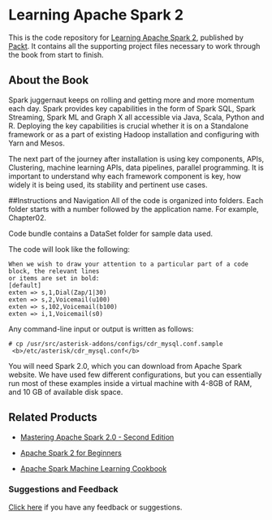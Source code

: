 # Learning Apache Spark 2
This is the code repository for [Learning Apache Spark 2](https://www.packtpub.com/big-data-and-business-intelligence/learning-apache-spark-2?utm_source=github&utm_medium=repository&utm_campaign=9781785885136), published by [Packt](https://www.packtpub.com/?utm_source=github). It contains all the supporting project files necessary to work through the book from start to finish.

## About the Book
Spark juggernaut keeps on rolling and getting more and more momentum each day. Spark provides key capabilities in the form of Spark SQL, Spark Streaming, Spark ML and Graph X all accessible via Java, Scala, Python and R. Deploying the key capabilities is crucial whether it is on a Standalone framework or as a part of existing Hadoop installation and configuring with Yarn and Mesos.

The next part of the journey after installation is using key components, APIs, Clustering, machine learning APIs, data pipelines, parallel programming. It is important to understand why each framework component is key, how widely it is being used, its stability and pertinent use cases.


##Instructions and Navigation
All of the code is organized into folders. Each folder starts with a number followed by the application name. For example, Chapter02.

Code bundle contains a DataSet folder for sample data used.

The code will look like the following:
```
When we wish to draw your attention to a particular part of a code block, the relevant lines
or items are set in bold:
[default]
exten => s,1,Dial(Zap/1|30)
exten => s,2,Voicemail(u100)
exten => s,102,Voicemail(b100)
exten => i,1,Voicemail(s0)
```
Any command-line input or output is written as follows:
```
# cp /usr/src/asterisk-addons/configs/cdr_mysql.conf.sample
 <b>/etc/asterisk/cdr_mysql.conf</b>
```

You will need Spark 2.0, which you can download from Apache Spark website. We have used few different configurations, but you can essentially run most of these examples inside a virtual machine with 4-8GB of RAM, and 10 GB of available disk space.

## Related Products
* [Mastering Apache Spark 2.0 - Second Edition](https://www.packtpub.com/big-data-and-business-intelligence/mastering-apache-spark-20-second-edition?utm_source=github&utm_medium=repository&utm_campaign=9781786462749)

* [Apache Spark 2 for Beginners](https://www.packtpub.com/big-data-and-business-intelligence/apache-spark-2-beginners?utm_source=github&utm_medium=repository&utm_campaign=9781785885006)

* [Apache Spark Machine Learning Cookbook](https://www.packtpub.com/big-data-and-business-intelligence/apache-spark-machine-learning-cookbook?utm_source=github&utm_medium=repository&utm_campaign=9781783551606)

### Suggestions and Feedback
[Click here](https://docs.google.com/forms/d/e/1FAIpQLSe5qwunkGf6PUvzPirPDtuy1Du5Rlzew23UBp2S-P3wB-GcwQ/viewform) if you have any feedback or suggestions.
